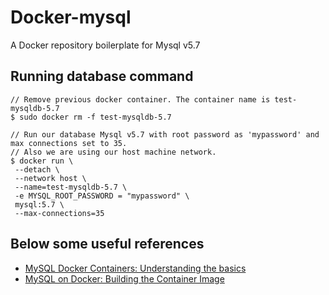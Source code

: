 # Docker-mysql
A Docker repository boilerplate for Mysql v5.7


## Running database command
```
// Remove previous docker container. The container name is test-mysqldb-5.7
$ sudo docker rm -f test-mysqldb-5.7

// Run our database Mysql v5.7 with root password as 'mypassword' and max connections set to 35.
// Also we are using our host machine network.
$ docker run \
 --detach \
 --network host \
 --name=test-mysqldb-5.7 \
 -e MYSQL_ROOT_PASSWORD = "mypassword" \
 mysql:5.7 \
 --max-connections=35
```

## Below some useful references
+ [MySQL Docker Containers: Understanding the basics](https://severalnines.com/blog/mysql-docker-containers-understanding-basics)
+ [MySQL on Docker: Building the Container Image](https://severalnines.com/blog/mysql-docker-building-container-image)
